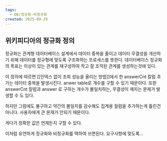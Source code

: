 ```yaml
---
tags:
  - DB/정규화-비정규화
created: 2025-09-29
---
```

## 위키피디아의 정규화 정의
정규화는 관계형 데이터베이스 설계에서 데이터 중복을 줄이고 데이터 무결성을 개선하기 위해 데이터를 정규형에 맞도록 구조화하는 프로세스를 뜻한다. 데이터베이스 정규화의 목표는 이상이 있는 관계를 재구성하여 작고 잘 조직된 관계를 생성하는것에 있다.

이 정의에 따르면 [[인덱스 없이 조회 성능을 올리는 방법]]에서 한 answerCnt 칼럼 추가는 데이터 중복을 발생시킨다. anwer table로 개수를 구할 수 있기 때문이다. 또한 answerCnt 칼럼과 answer 로 구하는 개수가 불일치하는, 무결성이 깨지는 문제가 발생할 수 도 있다.

하지만 그럼에도 불구하고 약간의 불일치를 감수해도 집계용 컬럼을 추가하는게 틀린건아니다. 사용자에게 큰 문제가 안되기 때문이다. 

게다가 정확한 값은 언제든지 구할 수 있다.

이처럼 유연하게 정규화와 비정규화를 택하여 쓰면된다. 요구사항에 맞도록...